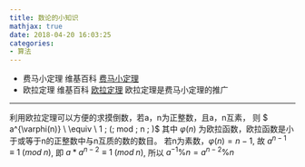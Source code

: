 ```yaml
---
title: 数论的小知识
mathjax: true
date: 2018-04-20 16:03:25
categories:
- 算法
---
```

- 费马小定理
维基百科 [费马小定理](https://zh.wikipedia.org/wiki/%E8%B4%B9%E9%A9%AC%E5%B0%8F%E5%AE%9A%E7%90%86)
- 欧拉定理
维基百科 [欧拉定理](https://zh.wikipedia.org/wiki/%E6%AC%A7%E6%8B%89%E5%AE%9A%E7%90%86_(%E6%95%B0%E8%AE%BA))
欧拉定理是费马小定理的推广
-----------------------------------
利用欧拉定理可以方便的求摸倒数，若a，n为正整数，且a，n互素，
则 $ a^{\varphi(n)} \  \equiv \  1 \; (\; mod \; n \; )$
其中 $\varphi(n)$ 为欧拉函数，欧拉函数是小于或等于n的正整数中与n互质的数的数目。
若n为素数，$\varphi(n) = n - 1$, 故 $a^{n-1} \equiv 1 \; (mod \; n)$, 即 $a*a^{n-2} \equiv 1 \; (mod \; n)$,
所以 $a^{-1}\%n = a^{n-2}\%n$